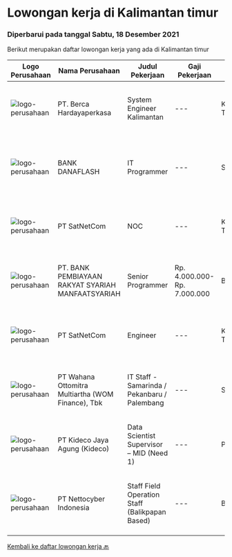 
  # Lowongan kerja di Kalimantan timur

  ### Diperbarui pada tanggal Sabtu, 18 Desember 2021

  Berikut merupakan daftar lowongan kerja yang ada di Kalimantan timur

  |Logo Perusahaan | Nama Perusahaan | Judul Pekerjaan | Gaji Pekerjaan | Lokasi | Deskripsi | Tanggal diunggah | Pranala |
  | -------------- | --------------- | --------------- | --------- | --------- | -------------- | ------- | ----------- |
  |![logo-perusahaan](https://image-service-cdn.seek.com.au/0c900ac2b5b1a2cf9bee651ce5d069e68ff14c92/ee4dce1061f3f616224767ad58cb2fc751b8d2dc)|PT. Berca Hardayaperkasa|System Engineer Kalimantan|---|Kalimantan Timur|Description: Monitoring and managing all installed systems and infrastructure Handle windows server 2008 Handle server email, LAN, Wireless Access...|Kamis, 16 Desember 2021|https://www.jobstreet.co.id/id/job/system-engineer-kalimantan-3713646?token=0~88a1ace3-2b5b-4bb8-9a7e-30010f453ff6&sectionRank=1&jobId=jobstreet-id-job-3713646|
|![logo-perusahaan](https://image-service-cdn.seek.com.au/998b5dedf61cc3b110b9249b0f4aa9ddef9bcc64/ee4dce1061f3f616224767ad58cb2fc751b8d2dc)|BANK DANAFLASH|IT Programmer|---|Samarinda|Kebutuhan Skill(s):  Menguasai dan mahir pada satu atau lebih Backend Technology: JAVA, PHP, Node.JS Menguasai framework JavaScript web (Frontend) :...|Rabu, 08 Desember 2021|https://www.jobstreet.co.id/id/job/it-programmer-3714262?token=0~88a1ace3-2b5b-4bb8-9a7e-30010f453ff6&sectionRank=2&jobId=jobstreet-id-job-3714262|
|![logo-perusahaan](https://image-service-cdn.seek.com.au/6108f58b8d52b8e5523830ee4b11d6074377e515/ee4dce1061f3f616224767ad58cb2fc751b8d2dc)|PT SatNetCom|NOC|---|Kalimantan Timur|Requirements: Experience with Unix/Linux platform is highly preferred Having Experience working in NOC ISP Familiarity with the fundamentals of unix...|Jumat, 03 Desember 2021|https://www.jobstreet.co.id/id/job/noc-3700682?token=0~88a1ace3-2b5b-4bb8-9a7e-30010f453ff6&sectionRank=3&jobId=jobstreet-id-job-3700682|
|![logo-perusahaan](https://us.123rf.com/450wm/pavelstasevich/pavelstasevich1811/pavelstasevich181101027/112815900-stock-vector-no-image-available-icon-flat-vector.jpg?ver=6)|PT. BANK PEMBIAYAAN RAKYAT SYARIAH MANFAATSYARIAH|Senior Programmer|Rp. 4.000.000-Rp. 7.000.000|Balikpapan|Pendidikan Minimal D3 Bidang Komputer/Tekhnologiinformasi Mampu menggunakan bahasa pemrograman ASP/ASP.NET (S-ASP) Mampu menggunakan distributed...|Selasa, 07 Desember 2021|https://www.jobstreet.co.id/id/job/senior-programmer-3712768?token=0~88a1ace3-2b5b-4bb8-9a7e-30010f453ff6&sectionRank=4&jobId=jobstreet-id-job-3712768|
|![logo-perusahaan](https://image-service-cdn.seek.com.au/6108f58b8d52b8e5523830ee4b11d6074377e515/ee4dce1061f3f616224767ad58cb2fc751b8d2dc)|PT SatNetCom|Engineer|---|Kalimantan Timur|Specific Requirements: Max 30 Years Old Fresh Graduate or Experienced Background IT Networking or Programming Having Knowledge Electrical (Arus Lemah)...|Rabu, 01 Desember 2021|https://www.jobstreet.co.id/id/job/engineer-3697091?token=0~88a1ace3-2b5b-4bb8-9a7e-30010f453ff6&sectionRank=5&jobId=jobstreet-id-job-3697091|
|![logo-perusahaan](https://image-service-cdn.seek.com.au/0cd0ed723dba304d73bfec64ce263da9360da79b/ee4dce1061f3f616224767ad58cb2fc751b8d2dc)|PT Wahana Ottomitra Multiartha (WOM Finance), Tbk|IT Staff - Samarinda / Pekanbaru / Palembang|---|Samarinda|Job Description: Troubleshoot all IT system and network problems Monitoring and maintaining computer systems and networks Installing and configuring...|Jumat, 26 November 2021|https://www.jobstreet.co.id/id/job/it-staff-samarinda-pekanbaru-palembang-3702484?token=0~88a1ace3-2b5b-4bb8-9a7e-30010f453ff6&sectionRank=6&jobId=jobstreet-id-job-3702484|
|![logo-perusahaan](https://image-service-cdn.seek.com.au/c459a3197888e61ec2ebe86d307dcce37e2b470f/ee4dce1061f3f616224767ad58cb2fc751b8d2dc)|PT Kideco Jaya Agung (Kideco)|Data Scientist Supervisor – MID (Need 1)|---|Paser|Requirement: Candidate must possess at least bachelor degree (S1) with major Statistics, Industrial Engineering or Informatics System Have minimum 2...|Kamis, 25 November 2021|https://www.jobstreet.co.id/id/job/data-scientist-supervisor-mid-need-1-3701156?token=0~88a1ace3-2b5b-4bb8-9a7e-30010f453ff6&sectionRank=7&jobId=jobstreet-id-job-3701156|
|![logo-perusahaan](https://image-service-cdn.seek.com.au/674c8524bef9db14ec8c8e3563d95ed9a3937837/ee4dce1061f3f616224767ad58cb2fc751b8d2dc)|PT Nettocyber Indonesia|Staff Field Operation Staff (Balikpapan Based)|---|Balikpapan|Requirements: Live in Balikpapan  Diploma or Bachelor Degree majoring in Information Technology. Minimum has one year of working experience in related...|Senin, 22 November 2021|https://www.jobstreet.co.id/id/job/staff-field-operation-staff-balikpapan-based-3697109?token=0~88a1ace3-2b5b-4bb8-9a7e-30010f453ff6&sectionRank=8&jobId=jobstreet-id-job-3697109|


  [Kembali ke daftar lowongan kerja 🔙](../README.md#daftar-lowongan-kerja)
  